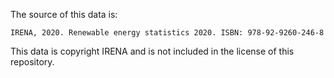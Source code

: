 The source of this data is:

    IRENA, 2020. Renewable energy statistics 2020. ISBN: 978-92-9260-246-8

This data is copyright IRENA and is not included in the license of this repository.
